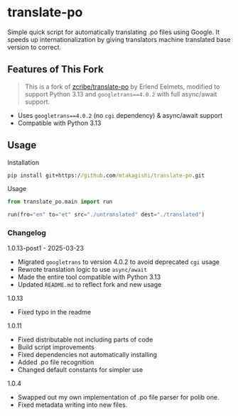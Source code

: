 # translate-po

Simple quick script for automatically translating .po files using Google. It speeds up internationalization by giving translators machine translated base version to correct.

## Features of This Fork

> This is a fork of [zcribe/translate-po](https://github.com/zcribe/translate-po) by Erlend Eelmets, modified to support Python 3.13 and `googletrans==4.0.2` with full async/await support.

- Uses `googletrans==4.0.2` (no `cgi` dependency) & async/await support
- Compatible with Python 3.13

## Usage

Installation
```cmd
pip install git+https://github.com/mtakagishi/translate-po.git
```

Usage
```python
from translate_po.main import run

run(fro="en" to="et" src="./untranslated" dest="./translated")
```

### Changelog
1.0.13-post1 - 2025-03-23
- Migrated `googletrans` to version 4.0.2 to avoid deprecated `cgi` usage
- Rewrote translation logic to use `async/await`
- Made the entire tool compatible with Python 3.13
- Updated `README.md` to reflect fork and new usage

1.0.13
- Fixed typo in the readme

1.0.11
- Fixed distributable not including parts of code
- Build script improvements
- Fixed dependencies not automatically installing
- Added .po file recognition
- Changed default constants for simpler use

1.0.4 
- Swapped out my own implementation of .po file parser for polib one. 
- Fixed metadata writing into new files.